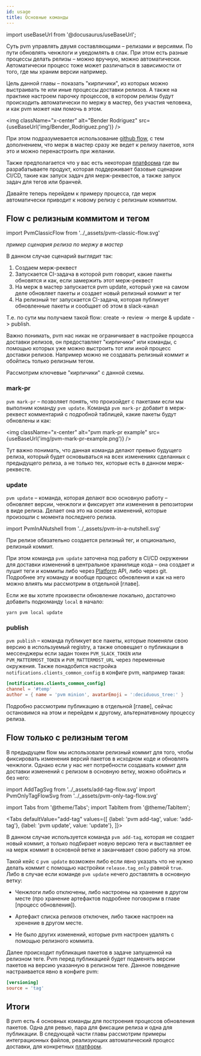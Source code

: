 ```yaml
---
id: usage
title: Основные команды
---
```


import useBaseUrl from '@docusaurus/useBaseUrl';

Суть pvm управлять двумя составляющими – релизами и версиями. По пути обновлять ченжлоги и уведомлять в слак.
При этом есть разные процессы делать релизы – можно вручную, можно автоматически.
Автоматически процесс тоже может различаться в зависимости от того, где мы храним версии например.

Цель данной главы – показать "кирпичики", из которых можно выстраивать те или иные процессы доставки релизов.
А также на практике настроем парочку процессов, в котором релизы будут происходить автоматически по мержу в мастер,
без участия человека, и как pvm может нам помочь в этом.

<img className="x-center" alt="Bender Rodriguez" src={useBaseUrl('img/Bender_Rodriguez.png')} />

При этом подразумевается использование [github flow](https://guides.github.com/introduction/flow/),
с тем дополнением, что мерж в мастер сразу же ведет к релизу пакетов, хотя это и можно перенастроить при желании.

Также предполагается что у вас есть некоторая [платформа](../glossary.md#platform) где вы разрабатываете продукт, которая поддерживает базовые сценарии CI/CD,
такие как запуск задач для мерж-реквестов, а также запуск задач для тегов или бранчей.

Давайте теперь перейдем к примеру процесса, где мерж автоматически приводит к новому релизу с релизным коммитом.

<div id="flow-with-release-commit" className="customAnchor anchor" />

## Flow с релизным коммитом и тегом

import PvmClassicFlow from '../_assets/pvm-classic-flow.svg'

<PvmClassicFlow />

_пример сценария релиза по мержу в мастер_

В данном случае сценарий выглядит так:

1. Создаем мерж-реквест
1. Запускается CI-задача в которой pvm говорит, какие пакеты обновятся и как, если замержить этот мерж-реквест
1. На мерж в мастер запускается pvm update, который уже на самом деле обновляет пакеты и создает новый релизный коммит и тег
1. На релизный тег запускается CI-задача, которая публикует обновленные пакеты и сообщает об этом в slack-канал

Т.е. по сути мы получаем такой flow: create -> review -> merge & update -> publish.

Важно понимать, pvm нас никак не ограничивает в настройке процесса доставки релизов, он предоставляет "кирпичики" или команды, с помощью которых
уже можно выстроить тот или иной процесс доставки релизов. Например можно не создавать релизный коммит и обойтись только релизным тегом.

Рассмотрим ключевые "кирпичики" с данной схемы.

### mark-pr

`pvm mark-pr` – позволяет понять, что произойдет с пакетами если мы выполним команду `pvm update`.
Команда `pvm mark-pr` добавит в мерж-реквест комментарий с подробной таблицей, какие пакеты будут обновлены и как:

<img className="x-center" alt="pvm mark-pr example" src={useBaseUrl('img/pvm-mark-pr-example.png')} />

Тут важно понимать, что данная команда делают превью будущего релиза, который будет основываться на всех изменениях сделанных с предыдущего релиза,
а не только тех, которые есть в данном мерж-реквесте.

### update

`pvm update` – команда, которая делают всю основную работу – обновляет версии, ченжлоги и фиксирует эти изменения в репозитории в виде релиза.
Делает она это на основе изменений, которые произошли с момента последнего релиза.

import PvmInANutshell from '../_assets/pvm-in-a-nutshell.svg'

<PvmInANutshell />

При релизе обязательно создается релизный тег, и опционально, релизный коммит.

При этом команда `pvm update` заточена под работу в CI/CD окружении для доставки изменений в центральное хранилище кода – она создает и пушит теги и коммиты либо через [Platform](../glossary.md#platform) API, либо через git.
Подробнее эту команду и вообще процесс обновления и как на него можно влиять мы рассмотрим в отдельной [главе].

Если же вы хотите произвести обновление локально, достаточно добавить подкоманду `local` в начало:

```shell
yarn pvm local update
```

### publish

`pvm publish` – команда публикует все пакеты, которые поменяли свою версию в используемый registry,
а также оповещает о публикации в мессенджеры если задан токен `PVM_SLACK_TOKEN` или `PVM_MATTERMOST_TOKEN` и `PVM_MATTERMOST_URL` через переменные окружения.
Также понадобится настройка `notifications.clients_common_config` в конфиге pvm, например такая:

```toml
[notifications.clients_common_config]
channel = '#temp'
author = { name = 'pvm minion', avatarEmoji = ':deciduous_tree:' }
```

Подробно рассмотрим публикацию в отдельной [главе], сейчас остановимся на этом и перейдем к другому, альтернативному процессу релиза.

## Flow только с релизным тегом

В предыдущем flow мы использовали релизный коммит для того, чтобы фиксировать изменения версий пакетов в исходном коде и обновлять ченжлоги.
Однако если у нас нет потребности создавать коммит для доставки изменений с релизом в основную ветку, можно обойтись и без него:

import AddTagSvg from '../_assets/add-tag-flow.svg'
import PvmOnlyTagFlowSvg from '../_assets/pvm-only-tag-flow.svg'

import Tabs from '@theme/Tabs';
import TabItem from '@theme/TabItem';

<Tabs
  defaultValue="add-tag"
  values={[
    {label: 'pvm add-tag', value: 'add-tag'},
    {label: 'pvm update', value: 'update'},
  ]}>
  <TabItem value="add-tag">
    <AddTagSvg />

В данном случае используется команда `pvm add-tag`, которая не создает новый коммит, а только подбирает новую версию тега и выставляет ее на мерж коммит в основной ветке и заканчивает свою работу на этом.
  </TabItem>
  <TabItem value="update">
<PvmOnlyTagFlowSvg />

Такой кейс с `pvm update` возможен либо если явно указать что не нужно делать коммит с помощью настройки `release.tag_only` равной `true`. 
Либо в случае если команде `pvm update` нечего доставлять в основную ветку:

* Ченжлоги либо отключены, либо настроены на хранение в другом месте (про хранение артефактов подробнее поговорим в главе [процесс обновления]).
* Артефакт списка релизов отключен, либо также настроен на хренение в другом месте.
* Не было других изменений, которые pvm настроен удалять с помощью релизного коммита.


  </TabItem>
</Tabs>

Далее происходит публикация пакетов в задаче запущенной на релизном теге.
Pvm перед публикацией будет подменять версии пакетов на версию указанную в релизном теге. Данное поведение настраивается явно в конфиге pvm:

```toml
[versioning]
source = 'tag'
```

## Итоги

В pvm есть 4 основных команды для построения процессов обновления пакетов. Одна для ревью, пара для фиксации релиза и одна для публикации.
В следующей части главы рассмотрим примеры интеграционных файлов, реализующих автоматический процесс доставки, для конкретных [платформ](../glossary.md#platform).